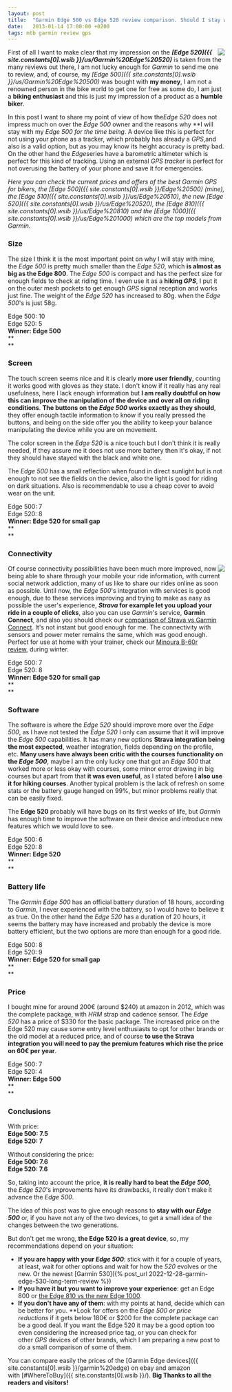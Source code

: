 ```yaml
---
layout: post
title:  "Garmin Edge 500 vs Edge 520 review comparison. Should I stay with the Edge 500?"
date:   2013-01-14 17:00:00 +0200
tags: mtb garmin review gps
---
```



<a href='{{ site.constants[0].wsib }}/Garmin%20Edge%20500'><img style="float: right;" src="https://i.imgur.com/ZAlc9GQm.jpg"></a>

First of all I want to make clear that my impression on the ***[Edge 520]({{ site.constants[0].wsib }}/us/Garmin%20Edge%20520)*** is taken from the many reviews out there, I am not lucky enough for *Garmin* to send me one to review, and, of course, my *[Edge 500]({{ site.constants[0].wsib }}/us/Garmin%20Edge%20500)* was bought with **my money**, I am not a renowned person in the bike world to get one for free as some do, I am just a **biking enthusiast** and this is just my impression of a product as a **humble biker**.

In this post I want to share my point of view of how the*Edge 520* does not impress much on over the *Edge 500* owner and the reasons why **I will stay with my *Edge 500 *for the time being**. A device like this is perfect for not using your phone as a tracker, which probably has already a *GPS*,and also is a valid option, but as you may know its height accuracy is pretty bad. On the other hand the *Edge*series have a barometric altimeter which is perfect for this kind of tracking. Using an external *GPS tracker* is perfect for not overusing the battery of your phone and save it for emergencies.

*Here you can check the current prices and offers of the best Garmin GPS for bikers, the [Edge 500]({{ site.constants[0].wsib }}/Edge%20500) (mine), the [Edge 510]({{ site.constants[0].wsib }}/us/Edge%20510), the new [Edge 520]({{ site.constants[0].wsib }}/us/Edge%20520), the [Edge 810]({{ site.constants[0].wsib }}/us/Edge%20810) and the [Edge 1000]({{ site.constants[0].wsib }}/us/Edge%201000) which are the top models from Garmin.*

### Size

The size I think it is the most important point on why I will stay with mine, the *Edge 500* is pretty much smaller than the *Edge 520*, which **is almost as big as the Edge 800**. The *Edge 500* is compact and has the perfect size for enough fields to check at riding time. I even use it as a **hiking *GPS***, I put it on the outer mesh pockets to get enough *GPS* signal reception and works just fine. The weight of the *Edge 520* has increased to 80g. when the *Edge 500*'s is just 58g.

Edge 500: 10\
Edge 520: 5\
**Winner: Edge 500**\
**\
**

### Screen

The touch screen seems nice and it is clearly **more user friendly**, counting it works good with gloves as they state. I don't know if it really has any real usefulness, here I lack enough information but **I am really doubtful on how this can improve the manipulation of the device and over all on riding conditions**. **The buttons on the *Edge 500* works exactly as they should**, they offer enough tactile information to know if you really pressed the buttons, and being on the side offer you the ability to keep your balance manipulating the device while you are on movement.

The color screen in the *Edge 520* is a nice touch but I don't think it is really needed, if they assure me it does not use more battery then it's okay, if not they should have stayed with the black and white one.

The *Edge 500* has a small reflection when found in direct sunlight but is not enough to not see the fields on the device, also the light is good for riding on dark situations. Also is recommendable to use a cheap cover to avoid wear on the unit.

Edge 500: 7\
Edge 520: 8\
**Winner: Edge 520 for small gap**\
**\
**

### Connectivity
<a href='{{ site.constants[0].wsib }}/us/garmin%20edge%20cover'><img style="float: right;" src="https://i.imgur.com/XXJzySPm.jpg"></a>

Of course connectivity possibilities have been much more improved, now being able to share through your mobile your ride information, with current social network addiction, many of us like to share our rides online as soon as possible. Until now, the *Edge 500*'s integration with services is good enough, due to these services improving and trying to make as easy as possible the user's experience, ***Strava* for example let you upload your ride in a couple of clicks**, also you can use *Garmin*'s service, **Garmin Connect**, and also you should check our [comparison of Strava vs Garmin Connect](http://reviews.putinyourbasket.com/2013/09/strava-vs-garmin-connect-review-of-best-track-analyzers.html). It's not instant but good enough for me. The connectivity with sensors and power meter remains the same, which was good enough. Perfect for use at home with your trainer, check our [Minoura B-60r review](http://reviews.putinyourbasket.com/2013/01/minoura-b60-r-magnetic-trainer-review-best-for-money.html), during winter.

Edge 500: 7\
Edge 520: 8\
**Winner: Edge 520 for small gap**\
**\
**

### Software

The software is where the *Edge 520* should improve more over the *Edge 500*, as I have not tested the *Edge 520* I only can assume that it will improve the *Edge 500* capabilities. It has many new options **Strava integration being the most expected**, weather integration, fields depending on the profile, etc. **Many users have always been critic with the courses functionality on the *Edge 500***, maybe I am the only lucky one that got an *Edge 500* that worked more or less okay with courses, some minor error drawing in big courses but apart from that **it was even useful**, as I stated before **I also use it for hiking courses**. Another typical problem is the lack of refresh on some stats or the battery gauge hanged on 99%, but minor problems really that can be easily fixed.

The **Edge 520** probably will have bugs on its first weeks of life, but *Garmin* has enough time to improve the software on their device and introduce new features which we would love to see.

Edge 500: 6\
Edge 520: 8\
**Winner: Edge 520**\
**\
**

### Battery life

The *Garmin Edge 500* has an official battery duration of 18 hours, according to *Garmin*, I never experienced with the battery, so I would have to believe it as true. On the other hand the *Edge 520* has a duration of 20 hours, it seems the battery may have increased and probably the device is more battery efficient, but the two options are more than enough for a good ride.

Edge 500: 8\
Edge 520: 9\
**Winner: Edge 520 for small gap**\
**\
**

### Price

I bought mine for around 200€ (around $240) at amazon in 2012, which was the complete package, with *HRM* strap and cadence sensor. The *Edge 520* has a price of $330 for the basic package. The increased price on the Edge 520 may cause some entry level enthusiasts to opt for other brands or the old model at a reduced price, and of course **to use the Strava integration you will need to pay the premium features which rise the price on 60€ per year**.

Edge 500: 7\
Edge 520: 4\
**Winner: Edge 500**\
**\
**

### Conclusions

With price:\
**Edge 500: 7.5**\
**Edge 520: 7**

Without considering the price:\
**Edge 500: 7.6**\
**Edge 520: 7.6**

So, taking into account the price, **it** **is really hard to beat the *Edge 500***, the *Edge 520*'s improvements have its drawbacks, it really don't make it advance the *Edge 500*.

The idea of this post was to give enough reasons to **stay with our *Edge 500*** or, if you have not any of the two devices, to get a small idea of the changes between the two generations.

But don't get me wrong, **the Edge 520 is a great device**, so, my recommendations depend on your situation:

- **If you are happy with your *Edge 500***: stick with it for a couple of years, at least, wait for other options and wait for how the *520* evolves or the new. Or the newest [Garmin 530]({% post_url 2022-12-28-garmin-edge-530-long-term-review %})
- **If you have it but you want to improve your experience**: get an Edge 800 or [the Edge 810 vs the new Edge 1000](http://reviews.putinyourbasket.com/2014/07/garmin-edge-1000-vs-810-high-end-bike-gps-maps-routes.html).
- **If you don't have any of them**: with my points at hand, decide which can be better for you. **Look for offers on the *Edge 500 *or price reductions** if it gets below 180€ or $200 for the complete package can be a good deal. If you want the Edge 520 it may be a good option too even considering the increased price tag, or you can check for other *GPS* devices of other brands, which I am preparing a new post to do a small comparison of some of them.

You can compare easily the prices of the [Garmin Edge devices]({{ site.constants[0].wsib }}/garmin%20edge) on ebay and amazon with [#WhereToBuy]({{ site.constants[0].wsib }}/). **Big Thanks to all the readers and visitors!**
